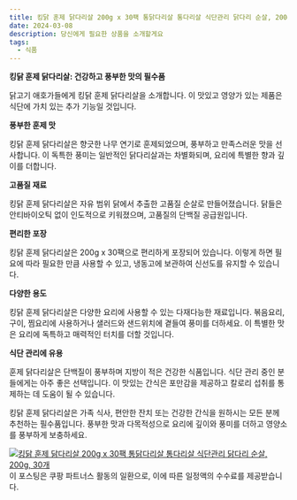 ```yaml
---
title: 킹닭 훈제 닭다리살 200g x 30팩 통닭다리살 통다리살 식단관리 닭다리 순살, 200g, 30개 구매 하기
date: 2024-03-08
description: 당신에게 필요한 상품을 소개할게요
tags:
  - 식품
---
```

**킹닭 훈제 닭다리살: 건강하고 풍부한 맛의 필수품**

닭고기 애호가들에게 킹닭 훈제 닭다리살을 소개합니다. 이 맛있고 영양가 있는 제품은 식단에 가치 있는 추가 기능일 것입니다.

**풍부한 훈제 맛**

킹닭 훈제 닭다리살은 향긋한 나무 연기로 훈제되었으며, 풍부하고 만족스러운 맛을 선사합니다. 이 독특한 풍미는 일반적인 닭다리살과는 차별화되며, 요리에 특별한 향과 깊이를 더합니다.

**고품질 재료**

킹닭 훈제 닭다리살은 자유 범위 닭에서 추출한 고품질 순살로 만들어졌습니다. 닭들은 안티바이오틱 없이 인도적으로 키워졌으며, 고품질의 단백질 공급원입니다.

**편리한 포장**

킹닭 훈제 닭다리살은 200g x 30팩으로 편리하게 포장되어 있습니다. 이렇게 하면 필요에 따라 필요한 만큼 사용할 수 있고, 냉동고에 보관하여 신선도를 유지할 수 있습니다.

**다양한 용도**

킹닭 훈제 닭다리살은 다양한 요리에 사용할 수 있는 다재다능한 재료입니다. 볶음요리, 구이, 찜요리에 사용하거나 샐러드와 샌드위치에 곁들여 풍미를 더하세요. 이 특별한 맛은 요리에 독특하고 매력적인 터치를 더할 것입니다.

**식단 관리에 유용**

훈제 닭다리살은 단백질이 풍부하며 지방이 적은 건강한 식품입니다. 식단 관리 중인 분들에게는 아주 좋은 선택입니다. 이 맛있는 간식은 포만감을 제공하고 칼로리 섭취를 통제하는 데 도움이 될 수 있습니다.

킹닭 훈제 닭다리살은 가족 식사, 편안한 잔치 또는 건강한 간식을 원하시는 모든 분께 추천하는 필수품입니다. 풍부한 맛과 다목적성으로 요리에 깊이와 풍미를 더하고 영양소를 풍부하게 보충하세요.


[![킹닭 훈제 닭다리살 200g x 30팩 통닭다리살 통다리살 식단관리 닭다리 순살, 200g, 30개](https://i.imgur.com/81F7uro.png#center)](https://link.coupang.com/re/AFFSDP?lptag=AF5033054&pageKey=7662976791&itemId=20712821292&vendorItemId=81130211863&traceid=V0-153-bd8d6dca3d77b3a0&clickBeacon=ixa_A5sk3RqlitICi9EFhP8opiENb-MxoVYRv89KrL4kXQ_elsRp14Ml0jyNQsJpKKQRv1XfOKGqIX2vOH1GEGngUDVUJEA2t1tgL6mh-PuzfZs4XxMty1PmmrLeQkntibSKtNhlPMbKeoVrTO_LVd1uxtzKpgGSlBvs131H8CF48ji7RSF3oq-mlQ2YTTvAeYbLqEjYHMKoQUGj2w5rU7sTtZSIwMajwKytTHY1XJ-SjVdUrHGgkAjlTRdVkE_eP7FCs3jAx8xNLF4GsbEwNZ-V6jLmQP2Ah_k8tWgTDsb3mx9L7qxaEY-OMv9llPHMpf1YppzB9iov7yBERI8jDUm0OrBYnR38okxFeW9tXzFiCNBQ0Q3cb3x81eSRBhwuocxz4zFTCUHWJeH8vEti5sxPsTkZNt2Daexg-JDd0JQKkzuD7LyKwzE1o-8Xn_MsBBB0W76AVJX1w9UE_12EeusN-fz9fktHv8lPSdtJyi2LPPYll6wZ0sPsh5q1ev0R92FJWAOARCcajrKkcTT9500bjaeHfKz1LTEqwdlkbRgYUcy95uSotwVcsZQPl9rAw759JMO4p-ALtQ_DtpXSCPlcfLg6RC5DQKe2Vc3_Xd44bm96Z0yb_Sbd5pCTATXnacCrI4A9jfrXN4zaSMPS9xAGEQG6-uMU5JSEA9U8P2jKUoFjFNzb5ovBUtBLtK52rrJILWnVX2yf2igtLLz3CClUNu-u8SGgel6GglIG6bjBf6_ZeLJubVBQUl7fWtfMlDFIWoG4jT-YwTpMgSZnk3NjIJ2Box2Cv1Kz1gLYD8YRNDxTh059HGND-PlvhGYpPY7fpRDLYEPDrSu6gx-wialvUzhuTCfLbbU5Ym2Hx0gcbUmIBMX1d92lX_D1Db6lIoXwubnhNFsKDzKRsagyB88yZVCayufXBygvPvSA8CCGme44eXlYGnOAzIuooubQ-iHCZAK_jZsXrP-pdKmy4esMtw%3D%3D&requestid=20240308184641811212069974&token=31850C%7CMIXED)
이 포스팅은 쿠팡 파트너스 활동의 일환으로, 이에 따른 일정액의 수수료를 제공받습니다.



